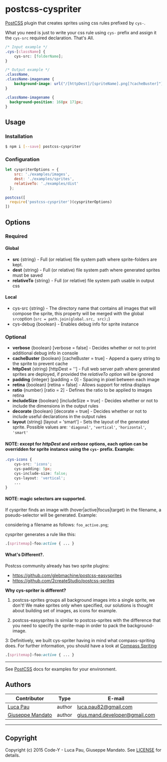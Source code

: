 # postcss-cyspriter 

[PostCSS] plugin that creates sprites using css rules prefixed by `cys-`.

[PostCSS]: https://github.com/postcss/postcss

What you need is just to write your css rule using `cys-` prefix and assign it the `cys-src` required declaration. That's All.

```css
/* Input example */
.cys-[className] {
    cys-src: [folderName];
}
```

```css
/* Output example */
.className,
.className-imagename {
    background-image: url("/[httpDest]/[spriteName].png[?cacheBuster]");
}

.className-imagename {
  background-position: 168px 171px;
}
```

## Usage

### Installation

```bash
$ npm i [--save] postcss-cyspriter
```

### Configuration
```js
let cyspriterOptions = {
    src: './examples/images',
    dest: './examples/sprites',
    relativeTo: './examples/dist'
  };
  
postcss([ 
  require('postcss-cyspriter')(cyspriterOptions) 
])
```

## Options

### Required
#### Global
 - **src** {string} - Full (or relative) file system path where sprite-folders are kept. 
 - **dest** {string} - Full (or relative) file system path where generated sprites must be saved
 - **relativeTo** {string} - Full (or relative) file system path usable in output css

#### Local
 - cys-src {string} - The directory name that contains all images that will compose the sprite, this property will be merged with the global `src`option (` src = path.join(global.src, src); `)
 - cys-debug {boolean} - Enables debug info for sprite instance
 
### Optional
 
 - **verbose** {boolean} [verbose = false] - Decides whether or not to print additional debug info in console
 - **cacheBuster** {boolean} [cacheBuster = true] - Append a query string to the sprite to prevent cache
 - **httpDest** {string} [httpDest = ''] - Full web server path where generated sprites are deployed, if provided the *relativeTo option* will be ignored
 - **padding** {integer} [padding = 0] - Spacing in pixel between each image
 - **retina** {boolean} [retina = false] - Allows support for retina displays
 - **ratio** {number} [ratio = 2] - Defines the ratio to be applied to images retina
 - **includeSize** {boolean} [includeSize = true] - Decides whether or not to include the dimensions in the output rules
 - **decorate** {boolean} [decorate = true] - Decides whether or not to include useful declarations in the output rules
 - **layout** {string} [layout = 'smart'] - Sets the layout of the generated sprite. Possible values are: `'diagonal'`,  `'vertical'`, `'horizontal'`, `'smart'`

#### NOTE: except for *httpDest* and *verbose* options, each option can be overridden for sprite instance using the `cys-` prefix. Example:
```css
.cys-icons {
	cys-src: 'icons';
	cys-padding: 5px;
	cys-include-size: false;
	cys-layout: 'vertical';
	...
}
```

#### NOTE: magic selectors are supported.
If cyspriter finds an image with (hover|active|focus|target) in the filename, a pseudo-selector will be generated. Example:

considering a filename as follows: `foo_active.png`;

cyspriter generates a rule like this:

```css
.[spritemap]-foo:active { ... }
```


#### What's Different?.

Postcss community already has two sprite plugins:

 - https://github.com/glebmachine/postcss-easysprites
 - https://github.com/2createStudio/postcss-sprites

**Why cys-spriter is different?**

1. postcss-sprites groups all background images into a single sprite, we don't! We make sprites only when specified, our solutions is thought about building set of images, as icons for example.

2. postcss-easysprites is similar to postcss-sprites with the difference that you need to specify the sprite-map in order to pack the background-image.

3: Definitively, we built cys-spriter having in mind what compass-spriting does. For further information, you should have a look at [Compass Spriting](http://compass-style.org/help/tutorials/spriting/)

```css
.[spritemap]-foo:active { ... }
```

---------
See [PostCSS] docs for examples for your environment.


## Authors

| Contributor | Type | E-mail |
|-------------|------|--------|
| [Luca Pau](https://github.com/Lughino) | author  | <luca.pau82@gmail.com> |
| [Giuseppe Mandato](https://github.com/hitmands) | author  | <gius.mand.developer@gmail.com> |

---------
## Copyright

Copyright (c) 2015 Code-Y - Luca Pau, Giuseppe Mandato. See [LICENSE](LICENSE) for details.
